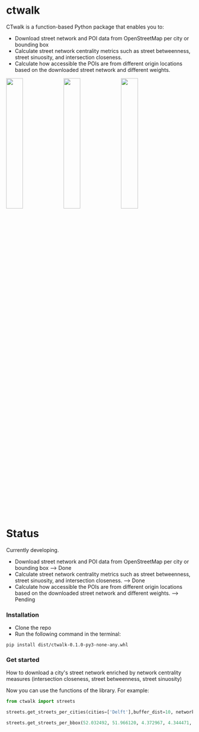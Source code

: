 # ctwalk
CTwalk is a function-based Python package that enables  you to:
* Download street network and POI data from OpenStreetMap per city or bounding box
* Calculate  street network centrality metrics such as street betweenness, street sinuosity, and intersection closeness.
* Calculate how accessible the POIs are from different origin locations based on the downloaded street network and different weights.

<p float="left">
    <img src="https://github.com/MiliasV/ctwalk/blob/main/img/amsterdam_sin.png" width="30%">
    <img src="https://github.com/MiliasV/ctwalk/blob/main/img/barc_clos.png" width="30%">
    <img src="https://github.com/MiliasV/ctwalk/blob/main/img/helsinki_betw.png" width="30%">
</p>

# Status
Currently developing.

* Download street network and POI data from OpenStreetMap per city or bounding box                                                    --> Done
* Calculate  street network centrality metrics such as street betweenness, street sinuosity, and intersection closeness.              --> Done
* Calculate how accessible the POIs are from different origin locations based on the downloaded street network and different weights. --> Pending


### Installation

* Clone the repo
* Run the following command in the terminal:

```
pip install dist/ctwalk-0.1.0-py3-none-any.whl
```

### Get started
How to download a city's street network enriched by network centrality measures (intersection closeness, street betweenness, street sinuosity)



Now you can use the functions of the library.
For example:

```Python
from ctwalk import streets

streets.get_streets_per_cities(cities=['Delft'],buffer_dist=10, network_type='drive', intersection_clos=False,  street_betw=False, street_sin=False)

streets.get_streets_per_bbox(52.032492, 51.966120, 4.372967, 4.344471, network_type='drive', output_folder='.',intersection_clos=False, street_betw=True, street_sin=False, retain_all=True)
```
